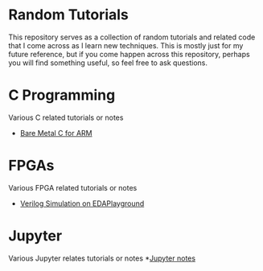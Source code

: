 # Random Tutorials

This repository serves as a collection of random tutorials and related code that I come across as I learn new techniques. This is mostly just for my future reference, but if you come happen across this repository, perhaps you will find something useful, so feel free to ask questions.

# C Programming
Various C related tutorials or notes
* [Bare Metal C for ARM](./bare_metal_C)

# FPGAs
Various FPGA related tutorials or notes
* [Verilog Simulation on EDAPlayground](./verilog_simulation)

# Jupyter
Various Jupyter relates tutorials or notes
*[Jupyter notes](./jupyter)